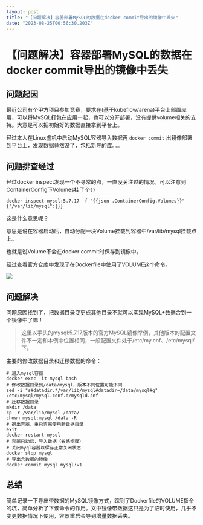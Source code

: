 ```yaml
---
layout: post
title: "【问题解决】容器部署MySQL的数据在docker commit导出的镜像中丢失"
date: "2023-08-25T00:56:30.203Z"
---
```

【问题解决】容器部署MySQL的数据在docker commit导出的镜像中丢失
========================================

问题起因
----

最近公司有个甲方项目参加竞赛，要求在(基于kubeflow/arena)平台上部置应用，可以将MySQL打包在应用一起，也可以分开部署，没有提供volume相关的支持。大意是可以把初始好的数据直接拿到平台上。

经过本人在Linux虚机中启动MySQL容器导入数据再 `docker commit` 出镜像部署到平台上，发现数据竟然没了，包括新导的库。。。

问题排查经过
------

经过docker inspect发现一个不寻常的点，一直没关注过的情况。可以注意到ContainerConfig下Volumes挂了个`{}`

    docker inspect mysql:5.7.17 -f "{{json .ContainerConfig.Volumes}}"
    {"/var/lib/mysql":{}}
    

这是什么意思呢？

意思是说在容器启动后，自动分配一块Volume挂载到容器中/var/lib/mysql挂载点上。

也就是说Volume不会在docker commit时保存到镜像中。

经过查看官方仓库中发现了在Dockerfile中使用了VOLUME这个命令。

![](https://img2023.cnblogs.com/blog/1149398/202308/1149398-20230823180409978-274394954.png)

问题解决
----

问题原因找到了，把数据目录变更成其他目录不就可以实现MySQL+数据合到一个镜像中了嘛！

> 这里以手头的mysql:5.7.17版本的官方MySQL镜像举例，其他版本的配置文件不一定和本例中位置相同，一般配置文件处于/etc/my.cnf、/etc/mysql/下。

主要的修改数据目录和迁移数据的命令：

    # 进入mysql容器
    docker exec -it mysql bash
    # 修改数据目录到/data/mysql，版本不同位置可能不同
    sed -i "s#datadir.*/var/lib/mysql#datadir=/data/mysql#g" /etc/mysql/mysql.conf.d/mysqld.cnf
    # 迁移数据目录
    mkdir /data
    cp -r /var/lib/mysql /data/
    chown mysql:mysql /data -R
    # 退出容器，重启容器使用新数据目录
    exit
    docker restart mysql
    # 容器启动后，导入数据（省略步骤）
    # 关闭myql容器以保存正常关闭状态
    docker stop mysql
    # 导出含数据的镜像
    docker commit mysql mysql:v1
    

总结
--

简单记录一下导出带数据的MySQL镜像方式，踩到了Dockerfile的VOLUME指令的坑，简单分析了下该命令的作用。文中镜像带数据这只是为了临时使用，几乎不变更数据情况下使用，容器重启会导到增量数据丢失。